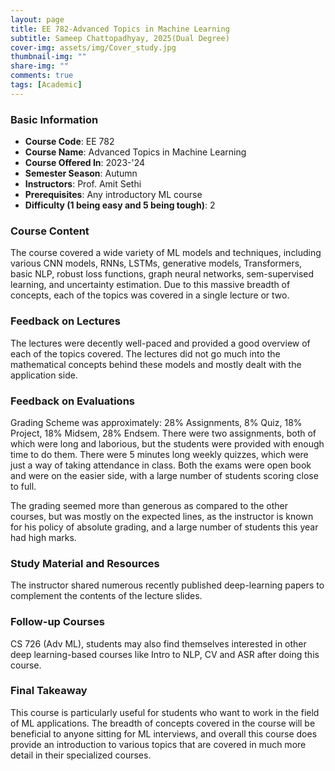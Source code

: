 ```yaml
---
layout: page
title: EE 782-Advanced Topics in Machine Learning
subtitle: Sameep Chattopadhyay, 2025(Dual Degree)
cover-img: assets/img/Cover_study.jpg
thumbnail-img: ""
share-img: ""
comments: true
tags: [Academic]
---
```


### Basic Information

- **Course Code**: EE 782
- **Course Name**: Advanced Topics in Machine Learning
- **Course Offered In**: 2023-'24
- **Semester Season**: Autumn
- **Instructors**: Prof. Amit Sethi
- **Prerequisites**: Any introductory ML course
- **Difficulty (1 being easy and 5 being tough)**: 2

### Course Content


The course covered a wide variety of ML models and techniques, including various CNN models, RNNs, LSTMs, generative models, Transformers, basic NLP, robust loss functions, graph neural networks, sem-supervised learning, and uncertainty estimation. Due to this massive breadth of concepts, each of the topics was covered in a single lecture or two.
### Feedback on Lectures


The lectures were decently well-paced and provided a good overview of each of the topics covered. The lectures did not go much into the mathematical concepts behind these models and mostly dealt with the application side.
### Feedback on Evaluations


Grading Scheme was approximately: 28% Assignments, 8% Quiz, 18% Project, 18% Midsem, 28% Endsem. There were two assignments, both of which were long and laborious, but the students were provided with enough time to do them. There were 5 minutes long weekly quizzes, which were just a way of taking attendance in class. Both the exams were open book and were on the easier side, with a large number of students scoring close to full.

The grading seemed more than generous as compared to the other courses, but was mostly on the expected lines, as the instructor is known for his policy of absolute grading, and a large number of students this year had high marks. 
### Study Material and Resources


The instructor shared numerous recently published deep-learning papers to complement the contents of the lecture slides.
### Follow-up Courses


CS 726 (Adv ML), students may also find themselves interested in other deep learning-based courses like Intro to NLP, CV and ASR after doing this course.
### Final Takeaway


This course is particularly useful for students who want to work in the field of ML applications. The breadth of concepts covered in the course will be beneficial to anyone sitting for ML interviews, and overall this course does provide an introduction to various topics that are covered in much more detail in their specialized courses.